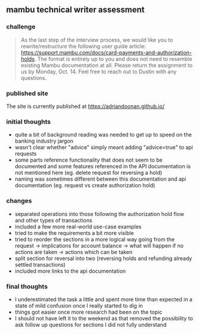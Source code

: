## mambu technical writer assessment

### challenge

> As the last step of the interview process, we would like you to rewrite/restructure the following user guide article: https://support.mambu.com/docs/card-payments-and-authorization-holds. The format is entirely up to you and does not need to resemble existing Mambu documentation at all. Please return the assignment to us by Monday, Oct. 14. Feel free to reach out to Dustin with any questions.

### published site

The site is currently published at https://adriandoonan.github.io/

### initial thoughts

- quite a bit of background reading was needed to get up to speed on the banking industry jargon
- wasn't clear whether "advice" simply meant adding "advice=true" to api requests
- some parts reference functionality that does not seem to be documented and some features referenced in the API documentation is not mentioned here (eg. delete request for reversing a hold)
- naming was sometimes different between this documentation and api documentation (eg. request vs create authorization hold)

### changes

- separated operations into those following the authorization hold flow and other types of transactions
- included a few more real-world use-case examples
- tried to make the requirements a bit more visible
- tried to reorder the sections in a more logical way going from the request -> implications for account balance -> what will happen if no actions are taken -> actions which can be taken
- split section for reversal into two (reversing holds and refunding already settled transactions)
- included more links to the api documentation

### final thoughts

- I underestimated the task a little and spent more time than expected in a state of mild confusion once I really started to dig in
- things got easier once more research had been on the topic
- I should not have left it to the weekend as that removed the possibility to ask follow up questions for sections I did not fully understand
